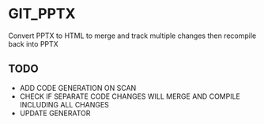 # GIT_PPTX
Convert PPTX to HTML to merge and track multiple changes then recompile back into PPTX

## TODO
- ADD CODE GENERATION ON SCAN
- CHECK IF SEPARATE CODE CHANGES WILL MERGE AND COMPILE INCLUDING ALL CHANGES
- UPDATE GENERATOR